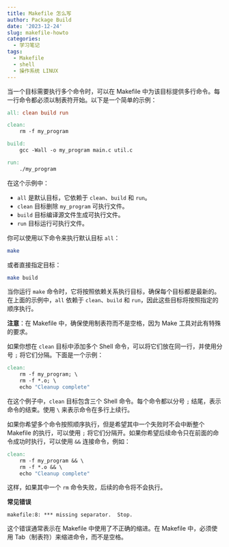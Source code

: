 ```yaml
---
title: Makefile 怎么写
author: Package Build
date: '2023-12-24'
slug: makefile-howto
categories:
  - 学习笔记
tags:
  - Makefile
  - shell
  - 操作系统 LINUX
---
```


当一个目标需要执行多个命令时，可以在 Makefile 中为该目标提供多行命令。每一行命令都必须以制表符开始。以下是一个简单的示例：

```makefile
all: clean build run

clean:
    rm -f my_program

build:
    gcc -Wall -o my_program main.c util.c

run:
    ./my_program
```

在这个示例中：

- `all` 是默认目标，它依赖于 `clean`、`build` 和 `run`。
- `clean` 目标删除 `my_program` 可执行文件。
- `build` 目标编译源文件生成可执行文件。
- `run` 目标运行可执行文件。

你可以使用以下命令来执行默认目标 `all`：

```bash
make
```

或者直接指定目标：

```bash
make build
```

当你运行 `make` 命令时，它将按照依赖关系执行目标，确保每个目标都是最新的。在上面的示例中，`all` 依赖于 `clean`、`build` 和 `run`，因此这些目标将按照指定的顺序执行。

**注意**：在 Makefile 中，确保使用制表符而不是空格，因为 Make 工具对此有特殊的要求。

如果你想在 `clean` 目标中添加多个 Shell 命令，可以将它们放在同一行，并使用分号 `;` 将它们分隔。下面是一个示例：

```makefile
clean:
    rm -f my_program; \
    rm -f *.o; \
    echo "Cleanup complete"
```

在这个例子中，`clean` 目标包含三个 Shell 命令。每个命令都以分号 `;` 结尾，表示命令的结束。使用 `\` 来表示命令在多行上续行。

如果你希望多个命令按照顺序执行，但是希望其中一个失败时不会中断整个 Makefile 的执行，可以使用 `;` 将它们分隔开。如果你希望后续命令只在前面的命令成功时执行，可以使用 `&&` 连接命令，例如：

```makefile
clean:
    rm -f my_program && \
    rm -f *.o && \
    echo "Cleanup complete"
```

这样，如果其中一个 `rm` 命令失败，后续的命令将不会执行。

**常见错误**

`makefile:8: *** missing separator.  Stop.`

这个错误通常表示在 Makefile 中使用了不正确的缩进。在 Makefile 中，必须使用 Tab（制表符）来缩进命令，而不是空格。
